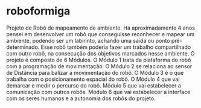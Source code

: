 # roboformiga
Projeto de Robô de mapeamento de ambiente.
Há aproximadamente 4 anos pensei em desenvolver um robô que conseguisse reconhecer e mapear um ambiente, podendo ser um labirinto, achando uma saída ou ponto pré-determinado. 
Esse robô também poderia fazer um trabalho compartilhado com outro robô, na consecução dos objetivos marcados nesse ambiente.
O projeto é composto de 6 Módulos.
O Módulo 1 trata da plataforma do robô com a programação de movimentação.
O Módulo 2 se relaciona ao sensor de Distância para balizar a movimentação do robô.
O Módulo 3 é o que trabalha com o posicionamento espacial do robô. 
O Módulo 4 que vai demarcar e medir o percurso do robô.
Módulo 5 que vai estabelecer a comunicação com outros robôs.
Módulo 6 que vai estabelecer a interface com os seres humanos e a autonomia dos robôs do projeto.
